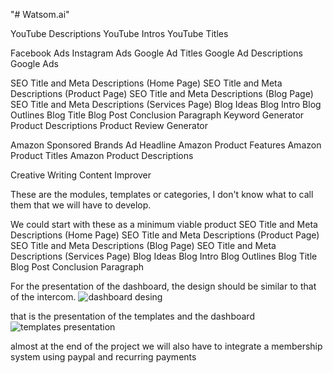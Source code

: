 "# Watsom.ai" 

YouTube Descriptions
YouTube Intros
YouTube Titles



Facebook Ads
Instagram Ads
Google Ad Titles
Google Ad Descriptions
Google Ads



SEO Title and Meta Descriptions (Home Page)
SEO Title and Meta Descriptions (Product Page)
SEO Title and Meta Descriptions (Blog Page)
SEO Title and Meta Descriptions (Services Page)
Blog Ideas
Blog Intro
Blog Outlines
Blog Title
Blog Post Conclusion Paragraph
Keyword Generator
Product Descriptions
Product Review Generator



Amazon Sponsored Brands Ad Headline
Amazon Product Features
Amazon Product Titles
Amazon Product Descriptions



Creative Writing
Content Improver

These are the modules, templates or categories, I don't know what to call them that we will have to develop.

We could start with these as a minimum viable product SEO Title and Meta Descriptions (Home Page)
SEO Title and Meta Descriptions (Product Page)
SEO Title and Meta Descriptions (Blog Page)
SEO Title and Meta Descriptions (Services Page)
Blog Ideas
Blog Intro
Blog Outlines
Blog Title
Blog Post Conclusion Paragraph


For the presentation of the dashboard, the design should be similar to that of the intercom.
![dashboard desing](https://user-images.githubusercontent.com/112562504/218134030-d89d9f4b-fbbb-4be0-a338-27acbe77e3ad.png)

that is the presentation of the templates and the dashboard
![templates presentation](https://user-images.githubusercontent.com/112562504/218134275-a32a7373-6799-4e65-8358-2c7b4ca503f3.png)

almost at the end of the project we will also have to integrate a membership system using paypal and recurring payments
